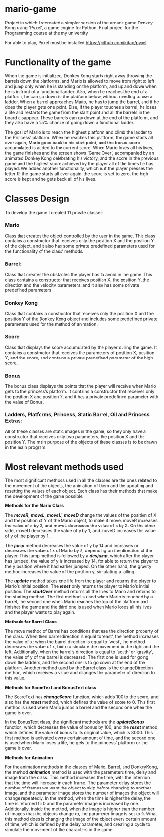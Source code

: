 # mario-game
Project in which I recreated a simpler version of the arcade game Donkey Kong using 'Pyxel', a game engine for Python. 
Final project for the Programming course at the my university

For able to play, Pyxel must be installed https://github.com/kitao/pyxel

# Functionality of the game 

When the game is initialized, Donkey Kong starts right away throwing the barrels down the platforms, and Mario is allowed to move from right to left and jump only when he is standing on the platform, and up and down when he is in front of a functional ladder. Also, when he reaches the end of a platform, he can go down to the platform below, without needing to use a ladder. When a barrel approaches Mario, he has to jump the barrel, and if he does the player gets one point. Else, if the player touches a barrel, he loses a life and restarts the game from the start point and all the barrels in the board disappear. These barrels can go down at the end of the platform, and they also have a 25% chance of going down a functional ladder.

The goal of Mario is to reach the highest platform and climb the ladder to the Princess’ platform. When he reaches this platform, the game starts all over again, Mario goes back to his start point, and the bonus score accumulated is added to the current score. When Mario loses all his lives, the game finishes and the screen shows ‘Game Over’, accompanied by an animated Donkey Kong celebrating his victory, and the score in the previous game and the highest score achieved by the player all of the times he has played. We added another functionality, which is if the player presses the letter R, the game starts all over again, the score is set to zero, the high score is kept and he gets back all of his lives. 

# Classes Design
To develop the game I created 11 private classes: 

### Mario: 
Class that creates the object controlled by the user in the game. This class contains a constructor that receives only the position X and the position Y of the object, and it also has some private predefined parameters used for the functionality of the class’ methods. 
### Barrel:
Class that creates the obstacles the player has to avoid in the game. This class contains a constructor that receives position X, the position Y, the direction and the velocity parameters, and it also has some private predefined parameters
### Donkey Kong 
Class that contains a constructor that receives only the position X and the position Y of the Donkey Kong object and includes some predefined private parameters used for the method of animation. 
### Score
Class that displays the score accumulated by the player during the game. It contains a constructor that receives the parameters of position X, position Y, and the score, and contains a private predefined parameter of the high score.
### Bonus
The bonus class displays the points that the player will receive when Mario gets to the princess’s platform. It contains a constructor that receives only the position X and position Y, and it has a private predefined parameter with the value of Bonus. 
### Ladders, Platforms, Princess, Static Barrel, Oil and Princess Extras:
All of these classes are static images in the game, so they only have a constructor that receives only two parameters, the position X and the position Y. The main purpose of the objects of these classes is to be drawn in the main program. 


# Most relevant methods used
The most significant methods used in all the classes are the ones related to the movement of the objects, the animation of them and the updating and resetting the values of each object. Each class has their methods that make the development of the game possible. 

**Methods for the Mario Class**

The ***moveR***, ***moveL***, ***moveU***, ***moveD*** change the values of the position of X and the position of Y of the Mario object, to make it move. moveR increases the value of x by 2, and moveL decreases the value of x by 2. On the other side, moveU decreases the value of y by 1, and moveD increases the value of y of the player by 1. 

The ***jump*** method decreases the value of y by 14 and increases or decreases the value of x of Mario by 8, depending on the direction of the player. This jump method is followed by a ***desjump***, which after the player has jumped, the value of y is increased by 14, for able to return the player to the y position where it had earlier jumped. On the other hand, the gravity method increases the value of the position y, simulating a falling. 

The ***update*** method takes one life from the player and returns the player to Mario’s initial position. The ***reset*** only returns the player to Mario’s initial position. The ***startOver*** method returns all the lives to Mario and returns to the starting method. The first method is used when Mario is touched by a barrel, the second one when Mario reaches the top of the platform and finishes the game and the third one is used when Mario loses all his lives and the player wants to play again. 

**Methods for Barrel Class**

The move method of Barrel has conditions that use the direction property of the class. When then barrel direction is equal to ‘east’, the method increases the value of x; when the barrel direction is equal to ‘west’, the method decreases the value of x, both to simulate the movement to the right and the left. Additionally, when the barrel’s direction is equal to ‘south’ or ‘gravity’, the value of y of the barrel is decreased. The first one is used for going down the ladders, and the second one is to go down at the end of the platform. Another method used by the Barrel class is the changeDirection method, which receives a value and changes the parameter of direction to this value.

**Methods for ScoreText and BonusText class**

The ScoreText has ***changeScore*** function, which adds 100 to the score, and also has the ***reset*** method, which defines the value of score to 0. This first method is used when Mario jumps a barrel and the second one when the game is over. 

In the BonusText class, the significant methods are the ***updateBonus*** function, which decreases the value of bonus by 100, and the ***reset*** method, which defines the value of bonus to its original value, which is 3000. This first method is activated every certain amount of time, and the second one is used when Mario loses a life, he gets to the princess’ platform or the game is over.

**Methods for Animation**

For the animation methods in the classes of Mario, Barrel, and DonkeyKong, the method ***animation*** method is used with the parameters time, delay and image from the class. This method increases the time, with the intention that the time will increase in each frame. The parameter delay stores the number of frames we want the object to skip before changing to another image, and the parameter image stores the number of images the object will change repeatedly. In the method, when the time is higher the delay, the time is returned to 0 and the parameter image is increased by one. Additionally, inside the method, when the image is higher than the number of images that the objects change to, the parameter image is set to 0. What this method does is changing the image of the object every certain amount of time, which is defined by the delay parameter, and creating a cycle to simulate the movement of the characters in the game. 



